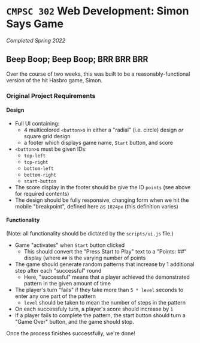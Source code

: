 # `CMPSC 302` Web Development: Simon Says Game
_Completed Spring 2022_

## Beep Boop; Beep Boop; BRR BRR BRR

Over the course of two weeks, this was built to be a reasonably-functional version of the hit Hasbro game, Simon.

### Original Project Requirements

#### Design

* Full UI containing:
  * 4 multicolored `<button>`s in either a "radial" (i.e. circle) design _or_ square grid design
  * a footer which displays game name, `Start` button, and score
* `<button>`s must be given IDs:
  * `top-left`
  * `top-right`
  * `bottom-left`
  * `bottom-right`
  * `start-button`
* The score display in the footer should be give the ID `points` (see above for required contents)
* The design should be fully responsive, changing form when we hit the mobile "breakpoint", defined here as `1024px` (this definition varies)

#### Functionality

(Note: all functionality should be dictated by the `scripts/ui.js` file.)

* Game "activates" when `Start` button clicked
  * This should convert the "Press Start to Play" text to a "Points: ##" display (where `##` is the varying number of points
* The game should generate random patterns that increase by 1 additional step after each "successful" round
  * Here, "successful" means that a player achieved the demonstrated pattern in the given amount of time
* The player's turn "fails" if they take more than `5 * level` seconds to enter any one part of the pattern
  * `level` should be taken to mean the number of steps in the pattern
* On each successfuly turn, a player's score should increase by `1`
* If a player fails to complete the pattern, the start button should turn a "Game Over" button, and the game should stop.

Once the process finishes successfully, we're done!
